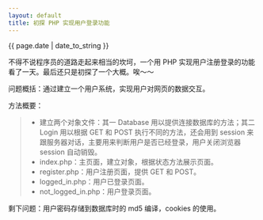```yaml
---
layout: default
title: 初探 PHP 实现用户登录功能
---
```

{{ page.date | date_to_string }}

不得不说程序员的道路走起来相当的坎坷，一个用 PHP 实现用户注册登录的功能看了一天。最后还只是初探了一个大概。唉～～

问题概括：通过建立一个用户系统，实现用户对网页的数据交互。

方法概要：

>* 建立两个对象文件：其一 Database 用以提供连接数据库的方法；其二 Login 用以根据 GET 和 POST 执行不同的方法，还会用到 session 来跟服务器对话，主要用来判断用户是否已经登录，用户关闭浏览器 session 自动销毁。
>* index.php：主页面，建立对象，根据状态方法展示页面。
>* register.php：用户注册页面，提供 GET 和 POST。
>* logged_in.php：用户已登录页面。
>* not_logged_in.php：用户登录页面。

剩下问题：用户密码存储到数据库时的 md5 编译，cookies 的使用。
